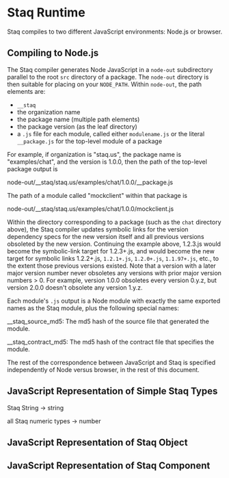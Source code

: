 Staq Runtime
============

Staq compiles to two different JavaScript environments: Node.js or browser.


Compiling to Node.js
--------------------

The Staq compiler generates Node JavaScript in a `node-out` subdirectory parallel to the root `src`
directory of a package. The `node-out` directory is then suitable for placing on your `NODE_PATH`.
Within `node-out`, the path elements are:
* `__staq`
* the organization name
* the package name (multiple path elements)
* the package version (as the leaf directory)
* a `.js` file for each module, called either `modulename.js` or the literal `__package.js` for the top-level module of a package

For example, if organization is "staq.us", the package name is "examples/chat", and the version is 1.0.0, then the path of the top-level package output is 

  node-out/__staq/staq.us/examples/chat/1.0.0/__package.js

The path of a module called "mockclient" within that package is

  node-out/__staq/staq.us/examples/chat/1.0.0/mockclient.js

Within the directory corresponding to a package (such as the `chat` directory above), the Staq
compiler updates symbolic links for the version dependency specs for the new version itself and all
previous versions obsoleted by the new version. Continuing the example above, 1.2.3.js would become
the symbolic-link target for 1.2.3+.js, and would become the new target for symbolic links
1.2.2+.js, `1.2.1+.js`, `1.2.0+.js`, `1.1.97+.js`, etc., to the extent those previous versions
existed.  Note that a version with a later major version number never obsoletes any versions with
prior major version numbers > 0.  For example, version 1.0.0 obsoletes every version 0.y.z, but
version 2.0.0 doesn't obsolete any version 1.y.z.

Each module's `.js` output is a Node module with exactly the same exported names as
the Staq module, plus the following special names:

__staq_source_md5: The md5 hash of the source file that generated the module.

__staq_contract_md5: The md5 hash of the contract file that specifies the module.

The rest of the correspondence between JavaScript and Staq is specified independently of Node versus
browser, in the rest of this document.


JavaScript Representation of Simple Staq Types
----------------------------------------------

Staq String -> string

all Staq numeric types -> number


JavaScript Representation of Staq Object
----------------------------------------


JavaScript Representation of Staq Component
-------------------------------------------
